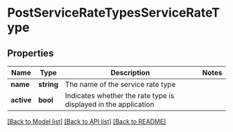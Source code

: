 # PostServiceRateTypesServiceRateType

## Properties
Name | Type | Description | Notes
------------ | ------------- | ------------- | -------------
**name** | **string** | The name of the service rate type | 
**active** | **bool** | Indicates whether the rate type is displayed in the application | 

[[Back to Model list]](../README.md#documentation-for-models) [[Back to API list]](../README.md#documentation-for-api-endpoints) [[Back to README]](../README.md)


